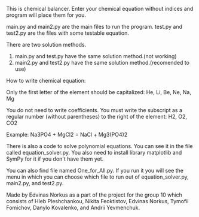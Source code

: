 This is chemical balancer. Enter your chemical equation without indices and program will place them for you.

main.py and main2.py are the main files to run the program.
test.py and test2.py are the files with some testable equation.

There are two solution methods.
1. main.py and test.py have the same solution method.(not working)
2. main2.py and test2.py have the same solution method.(recomended to use)


How to write chemical equation:

Only the first letter of the element should be capitalized:
He, Li, Be, Ne, Na, Mg

You do not need to write coefficients.
You must write the subscript as a regular number (without parentheses) to the right of the element:
H2, O2, CO2

Example:
Na3PO4 + MgCl2 = NaCl + Mg3(PO4)2


There is also a code to solve polynomial equations. You can see it in the file called equation_solver.py. You also need to install library matplotlib and SymPy for it if you don't have them yet.

You can also find file named One_for_All.py. If you run it you will see the menu in which you can choose which file to run out of equation_solver.py, main2.py, and test2.py.


Made by Edvinas Norkus as a part of the project for the group 10 which consists of Hleb Pleshchankou, Nikita Feoktistov, Edvinas Norkus, Tymofii Fomichov, Danylo Kovalenko, and Andrii Yevmenchuk.
